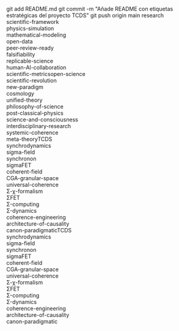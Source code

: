 git add README.md
git commit -m "Añade README con etiquetas estratégicas del proyecto TCDS"
git push origin main
research  
scientific-framework  
physics-simulation  
mathematical-modeling  
open-data  
peer-review-ready  
falsifiability  
replicable-science  
human-AI-collaboration  
scientific-metricsopen-science  
scientific-revolution  
new-paradigm  
cosmology  
unified-theory  
philosophy-of-science  
post-classical-physics  
science-and-consciousness  
interdisciplinary-research  
systemic-coherence  
meta-theoryTCDS  
synchrodynamics  
sigma-field  
synchronon  
sigmaFET  
coherent-field  
CGA-granular-space  
universal-coherence  
Σ-χ-formalism  
ΣFET  
Σ-computing  
Σ-dynamics  
coherence-engineering  
architecture-of-causality  
canon-paradigmaticTCDS  
synchrodynamics  
sigma-field  
synchronon  
sigmaFET  
coherent-field  
CGA-granular-space  
universal-coherence  
Σ-χ-formalism  
ΣFET  
Σ-computing  
Σ-dynamics  
coherence-engineering  
architecture-of-causality  
canon-paradigmatic
